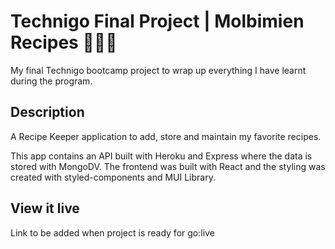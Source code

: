 # Technigo Final Project | Molbimien Recipes 👩🏼‍🍳

My final Technigo bootcamp project to wrap up everything I have learnt during the program.

## Description

A Recipe Keeper application to add, store and maintain my favorite recipes.

This app contains an API built with Heroku and Express where the data is stored with MongoDV.
The frontend was built with React and the styling was created with styled-components and MUI Library.

## View it live

Link to be added when project is ready for go:live